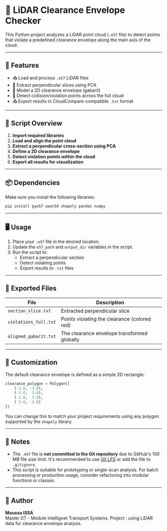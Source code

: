 # 🚆 LiDAR Clearance Envelope Checker

This Python project analyzes a LiDAR point cloud (`.e57` file) to detect points that violate a predefined clearance envelope along the main axis of the cloud.

---

## 🧰 Features

- 📥 Load and process `.e57` LiDAR files
- 🧮 Extract perpendicular slices using PCA
- 📐 Model a 2D clearance envelope (gabarit)
- 🚨 Detect collision/violation points across the full cloud
- 📤 Export results in CloudCompare-compatible `.txt` format

---

## 📂 Script Overview

1. **Import required libraries**
2. **Load and align the point cloud**
3. **Extract a perpendicular cross-section using PCA**
4. **Define a 2D clearance envelope**
5. **Detect violation points within the cloud**
6. **Export all results for visualization**

---

## 📦 Dependencies

Make sure you install the following libraries:

```bash
pip install pye57 open3d shapely pandas numpy
```

---

## 🖥️ Usage

1. Place your `.e57` file in the desired location.
2. Update the `e57_path` and `output_dir` variables in the script.
3. Run the script to:
   - Extract a perpendicular section
   - Detect violating points
   - Export results to `.txt` files

---

## 📁 Exported Files

| File                    | Description                                     |
|-------------------------|-------------------------------------------------|
| `section_slice.txt`     | Extracted perpendicular slice                  |
| `violations_full.txt`   | Points violating the clearance (colored red)   |
| `aligned_gabarit.txt`   | The clearance envelope transformed globally    |

---

## 📝 Customization

The default clearance envelope is defined as a simple 2D rectangle:

```python
clearance_polygon = Polygon([
    (-3.0, -3.0),
    (-3.0,  3.0),
    ( 2.0,  3.0),
    ( 2.0, -3.0)
])
```

You can change this to match your project requirements using any polygon supported by the `shapely` library.

---

## 📌 Notes

- The `.e57` file is **not committed to the Git repository** due to GitHub's 100 MB file size limit. It's recommended to use [Git LFS](https://git-lfs.github.com) or add the file to `.gitignore`.
- This script is suitable for prototyping or single-scan analysis. For batch processing or production usage, consider refactoring into modular functions or classes.

---

## 👤 Author

**Moussa ISSA**  
Master DT - Module Intellignet Transport Systems.
Project :  using LiDAR data for clearance envelope analysis.

